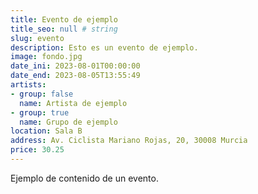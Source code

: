 ```yaml
---
title: Evento de ejemplo
title_seo: null # string
slug: evento
description: Esto es un evento de ejemplo.
image: fondo.jpg
date_ini: 2023-08-01T00:00:00
date_end: 2023-08-05T13:55:49
artists:
- group: false
  name: Artista de ejemplo
- group: true
  name: Grupo de ejemplo
location: Sala B
address: Av. Ciclista Mariano Rojas, 20, 30008 Murcia
price: 30.25
---
```

Ejemplo de contenido de un evento.